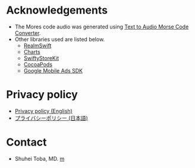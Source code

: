 <!-- # User Manual
- [User Manual (English)](en/Manual.md)
- [使い方(日本語)](jp/Manual.md)
 -->
# Acknowledgements
- The Mores code audio was generated using [Text to Audio Morse Code Converter](https://www.meridianoutpost.com/resources/etools/calculators/calculator-morse-code.php).
- Other libraries used are listed below.
    - [RealmSwift](https://github.com/realm/realm-swift)
    - [Charts](https://github.com/danielgindi/Charts)
    - [SwiftyStoreKit](https://github.com/bizz84/SwiftyStoreKit)
    - [CocoaPods](https://cocoapods.org/)
    - [Google Mobile Ads SDK](https://developers.google.com/admob/ios/quick-start)

# Privacy policy
- [Privacy policy (English)](en/PrivacyPolicy.md)
- [プライバシーポリシー (日本語)](jp/PrivacyPolicy.md)

# Contact
- Shuhei Toba, MD. [m](m.png)
